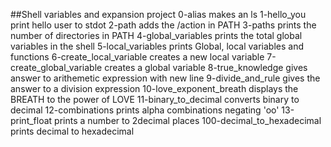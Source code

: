 ##Shell variables and expansion project
0-alias makes an ls
1-hello_you print hello user to stdot
2-path adds the /action in PATH
3-paths prints the number of directories in PATH
4-global_variables prints the total global variables in the shell
5-local_variables prints Global, local variables and functions
6-create_local_variable creates a new local variable
7-create_global_variable creates a global variable
8-true_knowledge gives answer to arithemetic expression with new line
9-divide_and_rule gives the answer to a division expression
10-love_exponent_breath displays the BREATH to the power of LOVE
11-binary_to_decimal converts binary to decimal
12-combinations prints alpha combinations negating 'oo'
13-print_float prints a number to 2decimal places
100-decimal_to_hexadecimal prints decimal to hexadecimal


